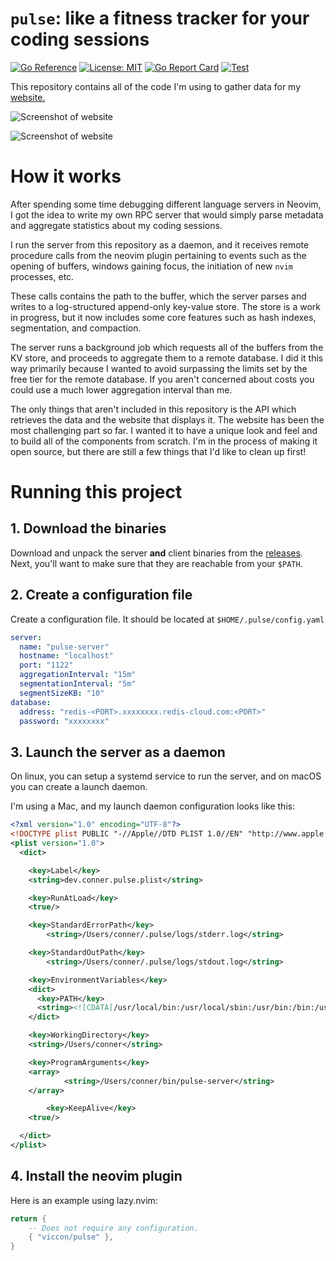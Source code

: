 # `pulse`: like a fitness tracker for your coding sessions

[![Go Reference](https://pkg.go.dev/badge/github.com/viccon/pulse.svg)](https://pkg.go.dev/github.com/viccon/pulse)
[![License: MIT](https://img.shields.io/badge/License-MIT-yellow.svg)](https://github.com/viccon/pulse/blob/master/LICENSE)
[![Go Report Card](https://goreportcard.com/badge/github.com/viccon/pulse)](https://goreportcard.com/report/github.com/viccon/pulse)
[![Test](https://github.com/viccon/pulse/actions/workflows/main.yml/badge.svg?branch=main)](https://github.com/viccon/pulse/actions/workflows/main.yml)

This repository contains all of the code I'm using to gather data for my
[website.][1]

![Screenshot of website][2]

![Screenshot of website][3]

# How it works

After spending some time debugging different language servers in Neovim, I got
the idea to write my own RPC server that would simply parse metadata and
aggregate statistics about my coding sessions.

I run the server from this repository as a daemon, and it receives remote
procedure calls from the neovim plugin pertaining to events such as the opening
of buffers, windows gaining focus, the initiation of new `nvim` processes, etc.

These calls contains the path to the buffer, which the server parses and writes
to a log-structured append-only key-value store. The store is a work in
progress, but it now includes some core features such as hash indexes,
segmentation, and compaction.

The server runs a background job which requests all of the buffers from the KV
store, and proceeds to aggregate them to a remote database. I did it this way
primarily because I wanted to avoid surpassing the limits set by the free tier
for the remote database. If you aren't concerned about costs you could use a
much lower aggregation interval than me.

The only things that aren't included in this repository is the API which
retrieves the data and the website that displays it. The website has been the
most challenging part so far. I wanted it to have a unique look and feel and to
build all of the components from scratch. I'm in the process of making it open
source, but there are still a few things that I'd like to clean up first!

# Running this project

## 1. Download the binaries
Download and unpack the server **and** client binaries from the [releases](https://github.com/viccon/pulse/releases).
Next, you'll want to make sure that they are reachable from your `$PATH`.

## 2. Create a configuration file
Create a configuration file. It should be located at `$HOME/.pulse/config.yaml`

```yml
server:
  name: "pulse-server"
  hostname: "localhost"
  port: "1122"
  aggregationInterval: "15m"
  segmentationInterval: "5m"
  segmentSizeKB: "10"
database:
  address: "redis-<PORT>.xxxxxxxx.redis-cloud.com:<PORT>"
  password: "xxxxxxxx"
```

## 3. Launch the server as a daemon
On linux, you can setup a systemd service to run the server, and on macOS you
can create a launch daemon.

I'm using a Mac, and my launch daemon configuration looks like this:

```xml
<?xml version="1.0" encoding="UTF-8"?>
<!DOCTYPE plist PUBLIC "-//Apple//DTD PLIST 1.0//EN" "http://www.apple.com/DTDs/PropertyList-1.0.dtd">
<plist version="1.0">
  <dict>

    <key>Label</key>
    <string>dev.conner.pulse.plist</string>

    <key>RunAtLoad</key>
    <true/>

    <key>StandardErrorPath</key>
		<string>/Users/conner/.pulse/logs/stderr.log</string>

    <key>StandardOutPath</key>
		<string>/Users/conner/.pulse/logs/stdout.log</string>

    <key>EnvironmentVariables</key>
    <dict>
      <key>PATH</key>
      <string><![CDATA[/usr/local/bin:/usr/local/sbin:/usr/bin:/bin:/usr/sbin:/sbin]]></string>
    </dict>

    <key>WorkingDirectory</key>
    <string>/Users/conner</string>

    <key>ProgramArguments</key>
    <array>
			<string>/Users/conner/bin/pulse-server</string>
    </array>

		<key>KeepAlive</key>
    <true/>

  </dict>
</plist>
```

## 4. Install the neovim plugin
Here is an example using lazy.nvim:

```lua
return {
	-- Does not require any configuration.
	{ "viccon/pulse" },
}
```

[1]: https://conner.dev
[2]: ./screenshots/website1.png
[3]: ./screenshots/website2.png

